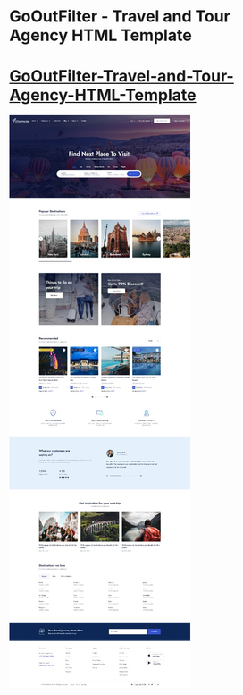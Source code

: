 # GoOutFilter - Travel and Tour Agency HTML Template

# [GoOutFilter-Travel-and-Tour-Agency-HTML-Template](https://gooutfilter.netlify.app/)

[<img src="./gooutfilter.jpeg">](https://gooutfilter.netlify.app/)
